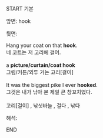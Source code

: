 START
기본

앞면:
hook


뒷면:
<div>Hang your coat on that <strong>hook</strong>. </div><div><div>네 코트는 저 고리에 걸어.</div></div><div><br></div><div><div>a <b>picture/curtain/coat hook</b> </div><div>그림/커튼/외투 거는 고리[걸이]</div></div><div><br></div><div><div>It was the biggest pike I ever <b>hooked</b>. </div><div>그것은 내가 낚아 본 제일 큰 창꼬치였다.</div></div><div><br></div><div>고리[걸이] , 낚싯바늘 , 걸다 , 낚다</div>


해석:
<!--ID: 1746614454070-->
END